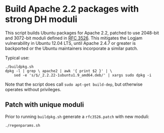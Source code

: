 Build Apache 2.2 packages with strong DH moduli
===============================================

This script builds Ubuntu packages for Apache 2.2, patched to use 2048-bit
and 3072-bit moduli defined in
[RFC 3526](https://www.ietf.org/rfc/rfc3526.txt). This mitigates the Logjam
vulnerability in Ubuntu 12.04 LTS, until Apache 2.4.7 or greater is backported
or the Ubuntu maintainers incorporate a similar patch.

Typical use:

    ./buildpkg.sh
    dpkg -l | grep \ apache2 | awk '{ print $2 }' | \
        sed -e 's/$/_2.2.22-1ubuntu1.9_amd64.deb/' | xargs sudo dpkg -i

Note that the script does call `sudo apt-get build-dep`, but otherwise
operates without privileges.

Patch with unique moduli
------------------------
Prior to running `buildpkg.sh` generate a `rfc3526.patch` with new moduli:

    ./regenparams.sh
